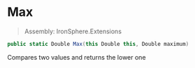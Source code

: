 ﻿

# Max

> Assembly: IronSphere.Extensions

```csharp
public static Double Max(this Double this, Double maximum)
```

Compares two values and returns the lower one

